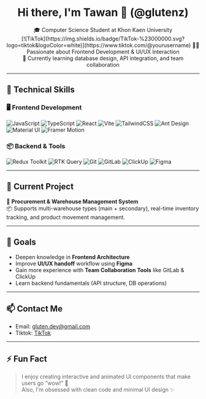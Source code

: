 <h1 align="center">Hi there, I'm Tawan 👋 (@glutenz)</h1>

<p align="center">
  🎓 Computer Science Student at Khon Kaen University<br>
[![TikTok](https://img.shields.io/badge/TikTok-%23000000.svg?logo=tiktok&logoColor=white)](https://www.tiktok.com/@yourusername)
  👨‍💻 Passionate about Frontend Development & UI/UX Interaction<br>
  🧠 Currently learning database design, API integration, and team collaboration<br>
</p>

---

## 🚀 Technical Skills

### 🖥️ Frontend Development
![JavaScript](https://img.shields.io/badge/-JavaScript-F7DF1E?style=flat&logo=javascript&logoColor=000)
![TypeScript](https://img.shields.io/badge/-TypeScript-3178C6?style=flat&logo=typescript&logoColor=fff)
![React](https://img.shields.io/badge/-React-61DAFB?style=flat&logo=react&logoColor=000)
![Vite](https://img.shields.io/badge/-Vite-646CFF?style=flat&logo=vite&logoColor=fff)
![TailwindCSS](https://img.shields.io/badge/-TailwindCSS-06B6D4?style=flat&logo=tailwindcss&logoColor=fff)
![Ant Design](https://img.shields.io/badge/-Ant%20Design-0170FE?style=flat&logo=antdesign&logoColor=fff)
![Material UI](https://img.shields.io/badge/-MUI-007FFF?style=flat&logo=mui&logoColor=fff)
![Framer Motion](https://img.shields.io/badge/-Framer%20Motion-EF5B93?style=flat&logo=framer&logoColor=fff)

### 📦 Backend & Tools
![Redux Toolkit](https://img.shields.io/badge/-Redux%20Toolkit-764ABC?style=flat&logo=redux&logoColor=fff)
![RTK Query](https://img.shields.io/badge/-RTK%20Query-593D88?style=flat&logo=redux&logoColor=fff)
![Git](https://img.shields.io/badge/-Git-F05032?style=flat&logo=git&logoColor=fff)
![GitLab](https://img.shields.io/badge/-GitLab-FC6D26?style=flat&logo=gitlab&logoColor=fff)
![ClickUp](https://img.shields.io/badge/-ClickUp-7B68EE?style=flat&logo=clickup&logoColor=fff)
![Figma](https://img.shields.io/badge/-Figma-F24E1E?style=flat&logo=figma&logoColor=fff)

---

## 📘 Current Project

🔧 **Procurement & Warehouse Management System**  
📦 Supports multi-warehouse types (main + secondary), real-time inventory tracking, and product movement management.

---

## 🎯 Goals

- Deepen knowledge in **Frontend Architecture**
- Improve **UI/UX handoff** workflow using **Figma**
- Gain more experience with **Team Collaboration Tools** like GitLab & ClickUp
- Learn backend fundamentals (API structure, DB operations)

---

## 📫 Contact Me

- Email: gluten.dev@gmail.com
- Tiktok: [TikTok](https://www.tiktok.com/@gluten_dev)

---

## ⚡ Fun Fact
> I enjoy creating interactive and animated UI components that make users go “wow!” 🤩  
> Also, I'm obsessed with clean code and minimal UI design ✨

